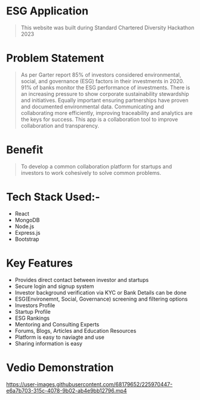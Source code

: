# ESG Application
> This website was built during Standard Chartered Diversity Hackathon 2023

# Problem Statement
> As per Garter report 85% of investors considered environmental, social, and governance (ESG) factors in their investments in 2020. 
> 91% of banks monitor the ESG performance of investments. There is an increasing pressure to show corporate sustainability stewardship and initiatives. 
> Equally important ensuring partnerships have proven and documented environmental data. Communicating and collaborating more efficiently, improving 
> traceability and analytics are the keys for success. This app is a collaboration tool to improve collaboration and transparency. 

# Benefit
> To develop a common collaboration platform for startups and investors to work cohesively to solve common problems.

# Tech Stack Used:-
- React
- MongoDB
- Node.js
- Express.js
- Bootstrap

# Key Features
- Provides direct contact between investor and startups
- Secure login and signup system
- Investor background verification via KYC or Bank Details can be done
- ESG(Environemnt, Social, Governance) screening and filtering options
- Investors Profile
- Startup Profile
- ESG Rankings
- Mentoring and Consulting Experts
- Forums, Blogs, Articles and Education Resources
- Platform is easy to naviagte and use
- Sharing information is easy

# Vedio Demonstration


https://user-images.githubusercontent.com/68179652/225970447-e6a7b703-315c-4078-9b02-ab4e9bb12796.mp4

